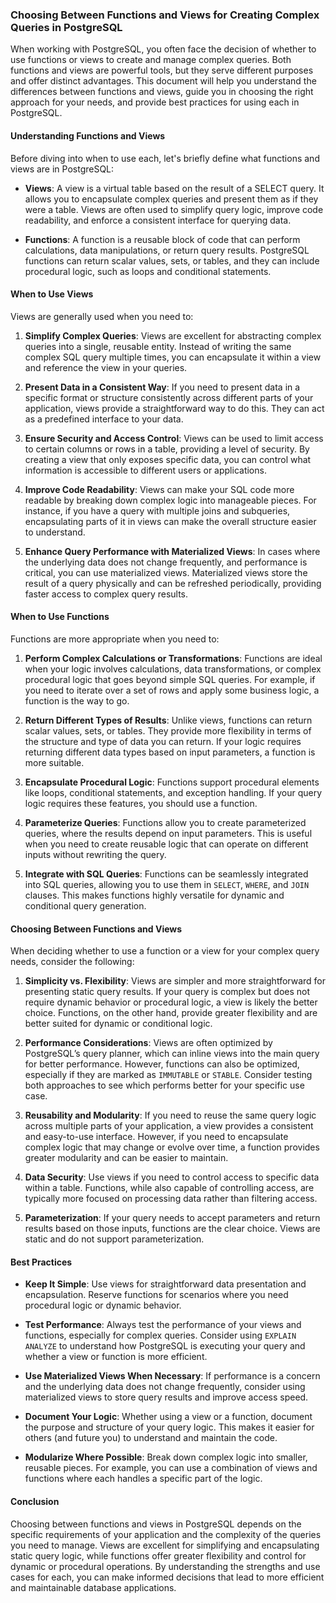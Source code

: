 ### Choosing Between Functions and Views for Creating Complex Queries in PostgreSQL

When working with PostgreSQL, you often face the decision of whether to use functions or views to create and manage complex queries. Both functions and views are powerful tools, but they serve different purposes and offer distinct advantages. This document will help you understand the differences between functions and views, guide you in choosing the right approach for your needs, and provide best practices for using each in PostgreSQL.

#### **Understanding Functions and Views**

Before diving into when to use each, let's briefly define what functions and views are in PostgreSQL:

- **Views**: A view is a virtual table based on the result of a SELECT query. It allows you to encapsulate complex queries and present them as if they were a table. Views are often used to simplify query logic, improve code readability, and enforce a consistent interface for querying data.

- **Functions**: A function is a reusable block of code that can perform calculations, data manipulations, or return query results. PostgreSQL functions can return scalar values, sets, or tables, and they can include procedural logic, such as loops and conditional statements.

#### **When to Use Views**

Views are generally used when you need to:

1. **Simplify Complex Queries**: Views are excellent for abstracting complex queries into a single, reusable entity. Instead of writing the same complex SQL query multiple times, you can encapsulate it within a view and reference the view in your queries.

2. **Present Data in a Consistent Way**: If you need to present data in a specific format or structure consistently across different parts of your application, views provide a straightforward way to do this. They can act as a predefined interface to your data.

3. **Ensure Security and Access Control**: Views can be used to limit access to certain columns or rows in a table, providing a level of security. By creating a view that only exposes specific data, you can control what information is accessible to different users or applications.

4. **Improve Code Readability**: Views can make your SQL code more readable by breaking down complex logic into manageable pieces. For instance, if you have a query with multiple joins and subqueries, encapsulating parts of it in views can make the overall structure easier to understand.

5. **Enhance Query Performance with Materialized Views**: In cases where the underlying data does not change frequently, and performance is critical, you can use materialized views. Materialized views store the result of a query physically and can be refreshed periodically, providing faster access to complex query results.

#### **When to Use Functions**

Functions are more appropriate when you need to:

1. **Perform Complex Calculations or Transformations**: Functions are ideal when your logic involves calculations, data transformations, or complex procedural logic that goes beyond simple SQL queries. For example, if you need to iterate over a set of rows and apply some business logic, a function is the way to go.

2. **Return Different Types of Results**: Unlike views, functions can return scalar values, sets, or tables. They provide more flexibility in terms of the structure and type of data you can return. If your logic requires returning different data types based on input parameters, a function is more suitable.

3. **Encapsulate Procedural Logic**: Functions support procedural elements like loops, conditional statements, and exception handling. If your query logic requires these features, you should use a function.

4. **Parameterize Queries**: Functions allow you to create parameterized queries, where the results depend on input parameters. This is useful when you need to create reusable logic that can operate on different inputs without rewriting the query.

5. **Integrate with SQL Queries**: Functions can be seamlessly integrated into SQL queries, allowing you to use them in `SELECT`, `WHERE`, and `JOIN` clauses. This makes functions highly versatile for dynamic and conditional query generation.

#### **Choosing Between Functions and Views**

When deciding whether to use a function or a view for your complex query needs, consider the following:

1. **Simplicity vs. Flexibility**: Views are simpler and more straightforward for presenting static query results. If your query is complex but does not require dynamic behavior or procedural logic, a view is likely the better choice. Functions, on the other hand, provide greater flexibility and are better suited for dynamic or conditional logic.

2. **Performance Considerations**: Views are often optimized by PostgreSQL’s query planner, which can inline views into the main query for better performance. However, functions can also be optimized, especially if they are marked as `IMMUTABLE` or `STABLE`. Consider testing both approaches to see which performs better for your specific use case.

3. **Reusability and Modularity**: If you need to reuse the same query logic across multiple parts of your application, a view provides a consistent and easy-to-use interface. However, if you need to encapsulate complex logic that may change or evolve over time, a function provides greater modularity and can be easier to maintain.

4. **Data Security**: Use views if you need to control access to specific data within a table. Functions, while also capable of controlling access, are typically more focused on processing data rather than filtering access.

5. **Parameterization**: If your query needs to accept parameters and return results based on those inputs, functions are the clear choice. Views are static and do not support parameterization.

#### **Best Practices**

- **Keep It Simple**: Use views for straightforward data presentation and encapsulation. Reserve functions for scenarios where you need procedural logic or dynamic behavior.
  
- **Test Performance**: Always test the performance of your views and functions, especially for complex queries. Consider using `EXPLAIN ANALYZE` to understand how PostgreSQL is executing your query and whether a view or function is more efficient.

- **Use Materialized Views When Necessary**: If performance is a concern and the underlying data does not change frequently, consider using materialized views to store query results and improve access speed.

- **Document Your Logic**: Whether using a view or a function, document the purpose and structure of your query logic. This makes it easier for others (and future you) to understand and maintain the code.

- **Modularize Where Possible**: Break down complex logic into smaller, reusable pieces. For example, you can use a combination of views and functions where each handles a specific part of the logic.

#### **Conclusion**

Choosing between functions and views in PostgreSQL depends on the specific requirements of your application and the complexity of the queries you need to manage. Views are excellent for simplifying and encapsulating static query logic, while functions offer greater flexibility and control for dynamic or procedural operations. By understanding the strengths and use cases for each, you can make informed decisions that lead to more efficient and maintainable database applications.